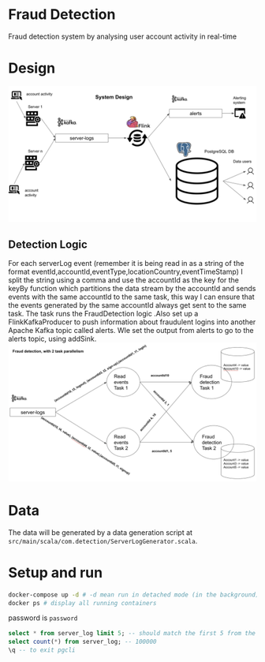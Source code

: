 # Fraud Detection
Fraud detection system by analysing user account activity in real-time 

# Design
![Engineering Design](assets/images/system_design.png)
## Detection Logic 
For each serverLog event (remember it is being read in as a string of the format eventId,accountId,eventType,locationCountry,eventTimeStamp) I split the string using a comma and use the accountId as the key for the keyBy function which partitions the data stream by the accountId and sends events with the same accountId to the same task, this way I can ensure that the events generated by the same accountId always get sent to the same task. The task runs the FraudDetection logic .Also set up a FlinkKafkaProducer to push information about fraudulent logins into another Apache Kafka topic called alerts. WIe set the output from alerts to go to the alerts topic, using addSink.
![Engineering Design](assets/images/state.png)
# Data

The data will be generated by a data generation script at `src/main/scala/com.detection/ServerLogGenerator.scala`.

# Setup and run

```bash
docker-compose up -d # -d mean run in detached mode (in the background)
docker ps # display all running containers
```

password is `password`

```sql
select * from server_log limit 5; -- should match the first 5 from the server-logs topic
select count(*) from server_log; -- 100000
\q -- to exit pgcli
```


